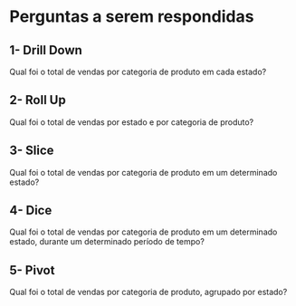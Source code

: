 # Perguntas a serem respondidas
## 1- Drill Down
Qual foi o total de vendas por categoria de produto em cada estado?

## 2- Roll Up
Qual foi o total de vendas por estado e por categoria de produto?

## 3- Slice
Qual foi o total de vendas por categoria de produto em um determinado estado?

## 4- Dice
Qual foi o total de vendas por categoria de produto em um determinado estado, durante um determinado período de tempo?

## 5- Pivot
Qual foi o total de vendas por categoria de produto, agrupado por estado?